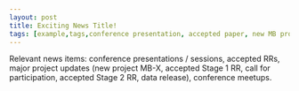 ```yaml
---
layout: post
title: Exciting News Title!
tags: [example,tags,conference presentation, accepted paper, new MB project, call-for-participation, data release, conference meetup]
---
```


Relevant news items: conference presentations / sessions, accepted RRs, major project updates (new project MB-X, accepted Stage 1 RR, call for participation, accepted Stage 2 RR, data release), conference meetups. 